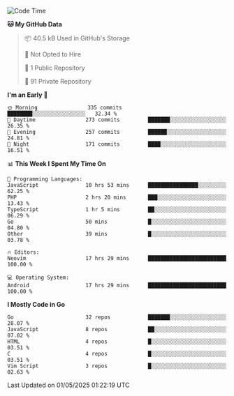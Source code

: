 
<!--START_SECTION:waka-->
![Code Time](http://img.shields.io/badge/Code%20Time-5%2C882%20hrs%2012%20mins-blue)

**🐱 My GitHub Data** 

> 📦 40.5 kB Used in GitHub's Storage 
 > 
> 🚫 Not Opted to Hire
 > 
> 📜 1 Public Repository 
 > 
> 🔑 91 Private Repository 
 > 
**I'm an Early 🐤** 

```text
🌞 Morning                335 commits         ████████░░░░░░░░░░░░░░░░░   32.34 % 
🌆 Daytime                273 commits         ███████░░░░░░░░░░░░░░░░░░   26.35 % 
🌃 Evening                257 commits         ██████░░░░░░░░░░░░░░░░░░░   24.81 % 
🌙 Night                  171 commits         ████░░░░░░░░░░░░░░░░░░░░░   16.51 % 
```


📊 **This Week I Spent My Time On** 

```text
💬 Programming Languages: 
JavaScript               10 hrs 53 mins      ████████████████░░░░░░░░░   62.25 % 
PHP                      2 hrs 20 mins       ███░░░░░░░░░░░░░░░░░░░░░░   13.43 % 
TypeScript               1 hr 5 mins         ██░░░░░░░░░░░░░░░░░░░░░░░   06.29 % 
Go                       50 mins             █░░░░░░░░░░░░░░░░░░░░░░░░   04.80 % 
Other                    39 mins             █░░░░░░░░░░░░░░░░░░░░░░░░   03.78 % 

🔥 Editors: 
Neovim                   17 hrs 29 mins      █████████████████████████   100.00 % 

💻 Operating System: 
Android                  17 hrs 29 mins      █████████████████████████   100.00 % 
```

**I Mostly Code in Go** 

```text
Go                       32 repos            ███████░░░░░░░░░░░░░░░░░░   28.07 % 
JavaScript               8 repos             ██░░░░░░░░░░░░░░░░░░░░░░░   07.02 % 
HTML                     4 repos             █░░░░░░░░░░░░░░░░░░░░░░░░   03.51 % 
C                        4 repos             █░░░░░░░░░░░░░░░░░░░░░░░░   03.51 % 
Vim Script               3 repos             █░░░░░░░░░░░░░░░░░░░░░░░░   02.63 % 
```




 Last Updated on 01/05/2025 01:22:19 UTC
<!--END_SECTION:waka-->
